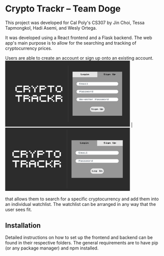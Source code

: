 # Crypto Trackr – Team Doge

This project was developed for Cal Poly's CS307 by Jin Choi, Tessa Tapmongkol, Hadi Asemi, and Wesly Ortega. 

It was developed using a React frontend and a Flask backend. The web app's main purpose is to allow for the searching and tracking of cryptocurrency prices. 

Users are able to create an account or sign up onto an existing account. 
<img src="screenshots/signup.png" width=400> | <img src="screenshots/login.png" width=400>

that allows them to search for a specific cryptocurrency and add them into an individual watchlist. The watchlist can be arranged in any way that the user sees fit.

## Installation
Detailed instructions on how to set up the frontend and backend can be found in their respective folders. The general requirements are to have pip (or any package manager) and npm installed.